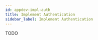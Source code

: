 ```yaml
---
id: appdev-impl-auth
title: Implement Authentication
sidebar_label: Implement Authentication
---
```


TODO
